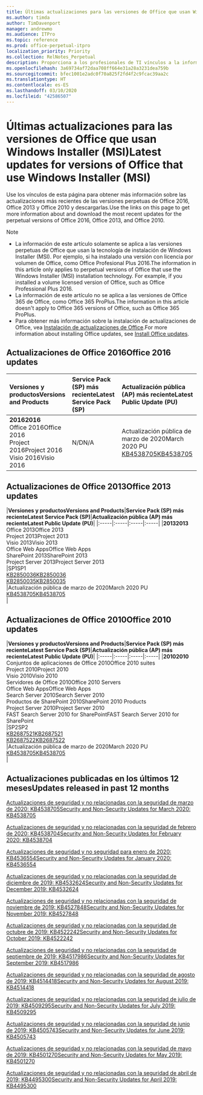 ```yaml
---
title: Últimas actualizaciones para las versiones de Office que usan Windows Installer (MSI)
ms.author: timda
author: TimDavenport
manager: andrewmo
ms.audience: ITPro
ms.topic: reference
ms.prod: office-perpetual-itpro
localization_priority: Priority
ms.collection: RelNotes_Perpetual
description: Proporciona a los profesionales de TI vínculos a la información de las últimas actualizaciones de las versiones perpetuas de Office 2016, Office 2013 y Office 2010.
ms.openlocfilehash: 3a69734af72daa708ff664e31a28a3231dea759b
ms.sourcegitcommit: bfec1001e2adc0f70a825f2fd4f2c9fcac39aa2c
ms.translationtype: HT
ms.contentlocale: es-ES
ms.lasthandoff: 03/10/2020
ms.locfileid: "42586507"
---
```

# <a name="latest-updates-for-versions-of-office-that-use-windows-installer-msi"></a><span data-ttu-id="d03be-103">Últimas actualizaciones para las versiones de Office que usan Windows Installer (MSI)</span><span class="sxs-lookup"><span data-stu-id="d03be-103">Latest updates for versions of Office that use Windows Installer (MSI)</span></span>

<span data-ttu-id="d03be-104">Use los vínculos de esta página para obtener más información sobre las actualizaciones más recientes de las versiones perpetuas de Office 2016, Office 2013 y Office 2010 y descargarlas.</span><span class="sxs-lookup"><span data-stu-id="d03be-104">Use the links on this page to get more information about and download the most recent updates for the perpetual versions of Office 2016, Office 2013, and Office 2010.</span></span>
  
 
> [!NOTE]
> - <span data-ttu-id="d03be-p101">La información de este artículo solamente se aplica a las versiones perpetuas de Office que usan la tecnología de instalación de Windows Installer (MSI). Por ejemplo, si ha instalado una versión con licencia por volumen de Office, como Office Profesional Plus 2016.</span><span class="sxs-lookup"><span data-stu-id="d03be-p101">The information in this article only applies to perpetual versions of Office that use the Windows Installer (MSI) installation technology. For example, if you installed a volume licensed version of Office, such as Office Professional Plus 2016.</span></span>
> - <span data-ttu-id="d03be-107">La información de este artículo no se aplica a las versiones de Office 365 de Office, como Office 365 ProPlus.</span><span class="sxs-lookup"><span data-stu-id="d03be-107">The information in this article doesn't apply to Office 365 versions of Office, such as Office 365 ProPlus.</span></span>
> - <span data-ttu-id="d03be-108">Para obtener más información sobre la instalación de actualizaciones de Office, vea [Instalación de actualizaciones de Office](https://support.office.com/article/2ab296f3-7f03-43a2-8e50-46de917611c5).</span><span class="sxs-lookup"><span data-stu-id="d03be-108">For more information about installing Office updates, see [Install Office updates](https://support.office.com/article/2ab296f3-7f03-43a2-8e50-46de917611c5).</span></span> 


## <a name="office-2016-updates"></a><span data-ttu-id="d03be-109">Actualizaciones de Office 2016</span><span class="sxs-lookup"><span data-stu-id="d03be-109">Office 2016 updates</span></span>

|<span data-ttu-id="d03be-110">**Versiones y productos**</span><span class="sxs-lookup"><span data-stu-id="d03be-110">**Versions and Products**</span></span>|<span data-ttu-id="d03be-111">**Service Pack (SP) más reciente**</span><span class="sxs-lookup"><span data-stu-id="d03be-111">**Latest Service Pack (SP)**</span></span>|<span data-ttu-id="d03be-112">**Actualización pública (AP) más reciente**</span><span class="sxs-lookup"><span data-stu-id="d03be-112">**Latest Public Update (PU)**</span></span>|
|:-----|:-----|:-----|
|<span data-ttu-id="d03be-113">**2016**</span><span class="sxs-lookup"><span data-stu-id="d03be-113">**2016**</span></span> <br/> <span data-ttu-id="d03be-114">Office 2016</span><span class="sxs-lookup"><span data-stu-id="d03be-114">Office 2016</span></span>  <br/> <span data-ttu-id="d03be-115">Project 2016</span><span class="sxs-lookup"><span data-stu-id="d03be-115">Project 2016</span></span>  <br/> <span data-ttu-id="d03be-116">Visio 2016</span><span class="sxs-lookup"><span data-stu-id="d03be-116">Visio 2016</span></span>  <br/> |<span data-ttu-id="d03be-117">N/D</span><span class="sxs-lookup"><span data-stu-id="d03be-117">N/A</span></span>  <br/> |<span data-ttu-id="d03be-118">Actualización pública de marzo de 2020</span><span class="sxs-lookup"><span data-stu-id="d03be-118">March 2020 PU</span></span>  <br/> [<span data-ttu-id="d03be-119">KB4538705</span><span class="sxs-lookup"><span data-stu-id="d03be-119">KB4538705</span></span>](https://support.microsoft.com/help/4538705 ) <br/> |
   
## <a name="office-2013-updates"></a><span data-ttu-id="d03be-120">Actualizaciones de Office 2013</span><span class="sxs-lookup"><span data-stu-id="d03be-120">Office 2013 updates</span></span>

|<span data-ttu-id="d03be-121">**Versiones y productos**</span><span class="sxs-lookup"><span data-stu-id="d03be-121">**Versions and Products**</span></span>|<span data-ttu-id="d03be-122">**Service Pack (SP) más reciente**</span><span class="sxs-lookup"><span data-stu-id="d03be-122">**Latest Service Pack (SP)**</span></span>|<span data-ttu-id="d03be-123">**Actualización pública (AP) más reciente**</span><span class="sxs-lookup"><span data-stu-id="d03be-123">**Latest Public Update (PU)**</span></span>|
|:-----|:-----|:-----|:-----|
|<span data-ttu-id="d03be-124">**2013**</span><span class="sxs-lookup"><span data-stu-id="d03be-124">**2013**</span></span> <br/> <span data-ttu-id="d03be-125">Office 2013</span><span class="sxs-lookup"><span data-stu-id="d03be-125">Office 2013</span></span>  <br/> <span data-ttu-id="d03be-126">Project 2013</span><span class="sxs-lookup"><span data-stu-id="d03be-126">Project 2013</span></span>  <br/> <span data-ttu-id="d03be-127">Visio 2013</span><span class="sxs-lookup"><span data-stu-id="d03be-127">Visio 2013</span></span>  <br/> <span data-ttu-id="d03be-128">Office Web Apps</span><span class="sxs-lookup"><span data-stu-id="d03be-128">Office Web Apps</span></span>  <br/> <span data-ttu-id="d03be-129">SharePoint 2013</span><span class="sxs-lookup"><span data-stu-id="d03be-129">SharePoint 2013</span></span>  <br/> <span data-ttu-id="d03be-130">Project Server 2013</span><span class="sxs-lookup"><span data-stu-id="d03be-130">Project Server 2013</span></span>  <br/> |<span data-ttu-id="d03be-131">SP1</span><span class="sxs-lookup"><span data-stu-id="d03be-131">SP1</span></span> <br/> [<span data-ttu-id="d03be-132">KB2850036</span><span class="sxs-lookup"><span data-stu-id="d03be-132">KB2850036</span></span>](https://support.microsoft.com/kb/2850036) <br/>[<span data-ttu-id="d03be-133">KB2850035</span><span class="sxs-lookup"><span data-stu-id="d03be-133">KB2850035</span></span>](https://support.microsoft.com/kb/2850035) <br/> |<span data-ttu-id="d03be-134">Actualización pública de marzo de 2020</span><span class="sxs-lookup"><span data-stu-id="d03be-134">March 2020 PU</span></span>  <br/> [<span data-ttu-id="d03be-135">KB4538705</span><span class="sxs-lookup"><span data-stu-id="d03be-135">KB4538705</span></span>](https://support.microsoft.com/help/4538705 ) <br/> |
   
## <a name="office-2010-updates"></a><span data-ttu-id="d03be-136">Actualizaciones de Office 2010</span><span class="sxs-lookup"><span data-stu-id="d03be-136">Office 2010 updates</span></span>

|<span data-ttu-id="d03be-137">**Versiones y productos**</span><span class="sxs-lookup"><span data-stu-id="d03be-137">**Versions and Products**</span></span>|<span data-ttu-id="d03be-138">**Service Pack (SP) más reciente**</span><span class="sxs-lookup"><span data-stu-id="d03be-138">**Latest Service Pack (SP)**</span></span>|<span data-ttu-id="d03be-139">**Actualización pública (AP) más reciente**</span><span class="sxs-lookup"><span data-stu-id="d03be-139">**Latest Public Update (PU)**</span></span>|
|:-----|:-----|:-----|:-----|
|<span data-ttu-id="d03be-140">**2010**</span><span class="sxs-lookup"><span data-stu-id="d03be-140">**2010**</span></span> <br/> <span data-ttu-id="d03be-141">Conjuntos de aplicaciones de Office 2010</span><span class="sxs-lookup"><span data-stu-id="d03be-141">Office 2010 suites</span></span>  <br/> <span data-ttu-id="d03be-142">Project 2010</span><span class="sxs-lookup"><span data-stu-id="d03be-142">Project 2010</span></span>  <br/> <span data-ttu-id="d03be-143">Visio 2010</span><span class="sxs-lookup"><span data-stu-id="d03be-143">Visio 2010</span></span>  <br/> <span data-ttu-id="d03be-144">Servidores de Office 2010</span><span class="sxs-lookup"><span data-stu-id="d03be-144">Office 2010 Servers</span></span>  <br/> <span data-ttu-id="d03be-145">Office Web Apps</span><span class="sxs-lookup"><span data-stu-id="d03be-145">Office Web Apps</span></span>  <br/> <span data-ttu-id="d03be-146">Search Server 2010</span><span class="sxs-lookup"><span data-stu-id="d03be-146">Search Server 2010</span></span>  <br/> <span data-ttu-id="d03be-147">Productos de SharePoint 2010</span><span class="sxs-lookup"><span data-stu-id="d03be-147">SharePoint 2010 Products</span></span>  <br/> <span data-ttu-id="d03be-148">Project Server 2010</span><span class="sxs-lookup"><span data-stu-id="d03be-148">Project Server 2010</span></span>  <br/> <span data-ttu-id="d03be-149">FAST Search Server 2010 for SharePoint</span><span class="sxs-lookup"><span data-stu-id="d03be-149">FAST Search Server 2010 for SharePoint</span></span>  <br/> |<span data-ttu-id="d03be-150">SP2</span><span class="sxs-lookup"><span data-stu-id="d03be-150">SP2</span></span> <br/>[<span data-ttu-id="d03be-151">KB2687521</span><span class="sxs-lookup"><span data-stu-id="d03be-151">KB2687521</span></span>](https://support.microsoft.com/kb/2687521) <br/> [<span data-ttu-id="d03be-152">KB2687522</span><span class="sxs-lookup"><span data-stu-id="d03be-152">KB2687522</span></span>](https://support.microsoft.com/kb/2687522) <br/> |<span data-ttu-id="d03be-153">Actualización pública de marzo de 2020</span><span class="sxs-lookup"><span data-stu-id="d03be-153">March 2020 PU</span></span>  <br/> [<span data-ttu-id="d03be-154">KB4538705</span><span class="sxs-lookup"><span data-stu-id="d03be-154">KB4538705</span></span>](https://support.microsoft.com/help/4538705 ) <br/>|
   

   
## <a name="updates-released-in-past-12-months"></a><span data-ttu-id="d03be-155">Actualizaciones publicadas en los últimos 12 meses</span><span class="sxs-lookup"><span data-stu-id="d03be-155">Updates released in past 12 months</span></span>

[<span data-ttu-id="d03be-156">Actualizaciones de seguridad y no relacionadas con la seguridad de marzo de 2020: KB4538705</span><span class="sxs-lookup"><span data-stu-id="d03be-156">Security and Non-Security Updates for March 2020: KB4538705</span></span>](https://support.microsoft.com/help/4538705)

[<span data-ttu-id="d03be-157">Actualizaciones de seguridad y no relacionadas con la seguridad de febrero de 2020: KB4538704</span><span class="sxs-lookup"><span data-stu-id="d03be-157">Security and Non-Security Updates for February 2020: KB4538704</span></span>](https://support.microsoft.com/help/4538704)

[<span data-ttu-id="d03be-158">Actualizaciones de seguridad y no seguridad para enero de 2020: KB4536554</span><span class="sxs-lookup"><span data-stu-id="d03be-158">Security and Non-Security Updates for January 2020: KB4536554</span></span>](https://support.microsoft.com/help/4536554)

[<span data-ttu-id="d03be-159">Actualizaciones de seguridad y no relacionadas con la seguridad de diciembre de 2019: KB4532624</span><span class="sxs-lookup"><span data-stu-id="d03be-159">Security and Non-Security Updates for December 2019: KB4532624</span></span>](https://support.microsoft.com/help/4532624)

[<span data-ttu-id="d03be-160">Actualizaciones de seguridad y no relacionadas con la seguridad de noviembre de 2019: KB4527848</span><span class="sxs-lookup"><span data-stu-id="d03be-160">Security and Non-Security Updates for November 2019: KB4527848</span></span>](https://support.microsoft.com/help/4527848)

[<span data-ttu-id="d03be-161">Actualizaciones de seguridad y no relacionadas con la seguridad de octubre de 2019: KB4522242</span><span class="sxs-lookup"><span data-stu-id="d03be-161">Security and Non-Security Updates for October 2019: KB4522242</span></span>](https://support.microsoft.com/help/4522242)

[<span data-ttu-id="d03be-162">Actualizaciones de seguridad y no relacionadas con la seguridad de septiembre de 2019: KB4517986</span><span class="sxs-lookup"><span data-stu-id="d03be-162">Security and Non-Security Updates for September 2019: KB4517986</span></span>](https://support.microsoft.com/help/4517986 )

[<span data-ttu-id="d03be-163">Actualizaciones de seguridad y no relacionadas con la seguridad de agosto de 2019: KB4514418</span><span class="sxs-lookup"><span data-stu-id="d03be-163">Security and Non-Security Updates for August 2019: KB4514418</span></span>](https://support.microsoft.com/help/4514418)

[<span data-ttu-id="d03be-164">Actualizaciones de seguridad y no relacionadas con la seguridad de julio de 2019: KB4509295</span><span class="sxs-lookup"><span data-stu-id="d03be-164">Security and Non-Security Updates for July 2019: KB4509295</span></span>](https://support.microsoft.com/help/4509295)

[<span data-ttu-id="d03be-165">Actualizaciones de seguridad y no relacionadas con la seguridad de junio de 2019: KB4505743</span><span class="sxs-lookup"><span data-stu-id="d03be-165">Security and Non-Security Updates for June 2019: KB4505743</span></span>](https://support.microsoft.com/help/4505743)

[<span data-ttu-id="d03be-166">Actualizaciones de seguridad y no relacionadas con la seguridad de mayo de 2019: KB4501270</span><span class="sxs-lookup"><span data-stu-id="d03be-166">Security and Non-Security Updates for May 2019: KB4501270 </span></span>](https://support.microsoft.com/help/4501270)

[<span data-ttu-id="d03be-167">Actualizaciones de seguridad y no relacionadas con la seguridad de abril de 2019: KB4495300</span><span class="sxs-lookup"><span data-stu-id="d03be-167">Security and Non-Security Updates for April 2019: KB4495300</span></span>](https://support.microsoft.com/help/4495300)

 










 

   

   

  


  
 
  
 
  

  
   
  
